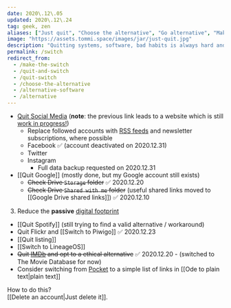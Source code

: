 ```yaml
---
date: 2020\.12\.05
updated: 2020\.12\.24
tag: geek, zen
aliases: ["Just quit", "Choose the alternative", "Go alternative", "Make the switch"]
image: "https://assets.tommi.space/images/jar/just-quit.jpg"
description: "Quitting systems, software, bad habits is always hard and often painful. Nevertheless, if it's for the best, it's worth it. Below some of the things I'm quitting."
permalink: /switch
redirect_from:
  - /make-the-switch
  - /quit-and-switch
  - /quit-switch
  - /choose-the-alternative
  - /alternative-software
  - /alternative
---
```

- [Quit Social Media](https://quitsocialmedia.club) (**note**: the previous link leads to a website which is still [work in progress!](https://quitsocialmedia.club/notes "Notes - quitsocialmedia.club"))
	- Replace followed accounts with [RSS feeds](https://politepol.com/en/) and newsletter subscriptions, where possible
	- Facebook ✅ (account deactivated on 2020.12.31)
	- Twitter
	- Instagram
		- Full data backup requested on 2020.12.31
- [[Quit Google]] (mostly done, but my Google account still exists)
	- ~~Check Drive `Storage` folder~~ ✅ 2020.12.20
	- ~~Check Drive `Shared with me` folder~~ (useful shared links moved to [[Google Drive shared links]]) ✅ 2020\.12\.10
3. Reduce the **passive** [digital footprint](https://en.wikipedia.org/wiki/Digital_footprint "Digital footprint on Wikipedia")
- [[Quit Spotify]] (still trying to find a valid alternative / workaround)
- Quit Flickr and [[Switch to Piwigo]] ✅ 2020.12.23
- [[Quit listing]]
- [[Switch to LineageOS]]
- ~~Quit [IMDb](https://www.imdb.com/user/ur90419107/) and opt to a ethical alternative~~ ✅ 2020.12.20 - (switched to The Movie Database for now)
- Consider switching from [Pocket](https://getpocket.com "Pocket") to a simple list of links in [[Ode to plain text|plain text]]

How to do this?\
[[Delete an account|Just delete it]].